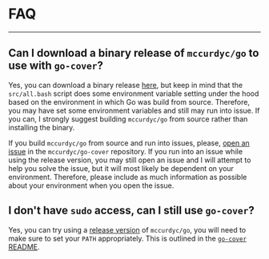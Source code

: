 # FAQ
---

## Can I download a binary release of `mccurdyc/go` to use with `go-cover`?
Yes, you can download a binary release [here](), but keep in mind that the `src/all.bash`
script does some environment variable setting under the hood based on the environment
in which Go was build from source. Therefore, you may have set some environment
variables and still may run into issue. If you can, I strongly suggest building
`mccurdyc/go` from source rather than installing the binary.

If you build `mccurdyc/go` from source and run into issues, please, [open an issue](https://github.com/mccurdyc/go-cover/issues/new)
in the `mccurdyc/go-cover` repository. If you run into an issue while using the
release version, you may still open an issue and I will attempt to help you solve
the issue, but it will most likely be dependent on your environment. Therefore, please
include as much information as possible about your environment when you open the issue.

## I don't have `sudo` access, can I still use `go-cover`?
Yes, you can try using a [release version](https://github.com/mccurdyc/go/releases)
of `mccurdyc/go`, you will need to make sure to set your `PATH` appropriately. This
is outlined in the [`go-cover` README](https://github.com/mccurdyc/go-cover).
